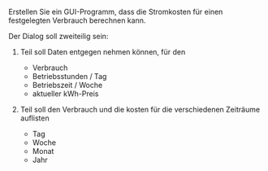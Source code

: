 Erstellen Sie ein GUI-Programm, dass die Stromkosten für einen festgelegten Verbrauch berechnen kann.

Der Dialog soll zweiteilig sein:
1. Teil soll Daten entgegen nehmen können, für den
    - Verbrauch
    - Betriebsstunden / Tag
    - Betriebszeit / Woche
    - aktueller kWh-Preis
    
2. Teil soll den Verbrauch und die kosten für die verschiedenen Zeiträume auflisten
    - Tag
    - Woche
    - Monat
    - Jahr
